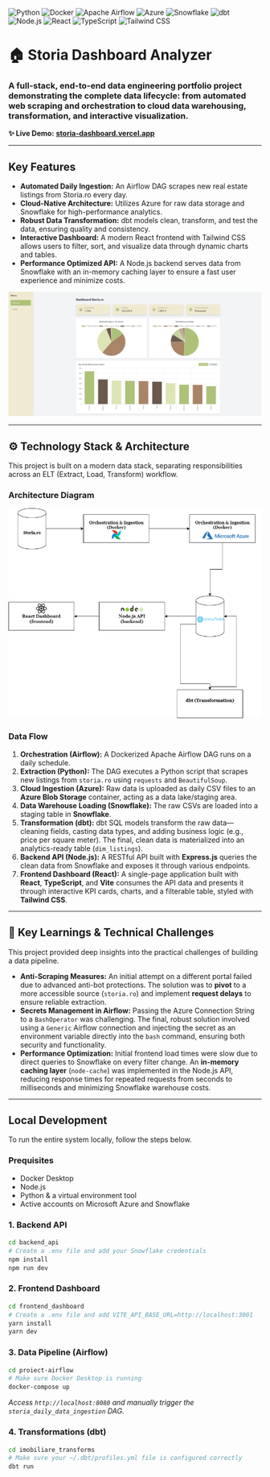 ![Python](https://img.shields.io/badge/Python-3776AB?style=for-the-badge&logo=python&logoColor=white)
![Docker](https://img.shields.io/badge/Docker-2496ED?style=for-the-badge&logo=docker&logoColor=white)
![Apache Airflow](https://img.shields.io/badge/Apache%20Airflow-017CEE?style=for-the-badge&logo=Apache%20Airflow&logoColor=white)
![Azure](https://img.shields.io/badge/Microsoft%20Azure-0078D4?style=for-the-badge&logo=microsoft%20azure&logoColor=white)
![Snowflake](https://img.shields.io/badge/Snowflake-29B5E8?style=for-the-badge&logo=snowflake&logoColor=white)
![dbt](https://img.shields.io/badge/dbt-FF694B?style=for-the-badge&logo=dbt&logoColor=white)
![Node.js](https://img.shields.io/badge/Node.js-339933?style=for-the-badge&logo=nodedotjs&logoColor=white)
![React](https://img.shields.io/badge/React-61DAFB?style=for-the-badge&logo=react&logoColor=black)
![TypeScript](https://img.shields.io/badge/TypeScript-3178C6?style=for-the-badge&logo=typescript&logoColor=white)
![Tailwind CSS](https://img.shields.io/badge/Tailwind%20CSS-06B6D4?style=for-the-badge&logo=tailwindcss&logoColor=white)

# 🏠 Storia Dashboard Analyzer

### A full-stack, end-to-end data engineering portfolio project demonstrating the complete data lifecycle: from automated web scraping and orchestration to cloud data warehousing, transformation, and interactive visualization.

**✨ Live Demo:** **[storia-dashboard.vercel.app](https://storia-dashboard.vercel.app/)**

---

## Key Features

*   **Automated Daily Ingestion:** An Airflow DAG scrapes new real estate listings from Storia.ro every day.
*   **Cloud-Native Architecture:** Utilizes Azure for raw data storage and Snowflake for high-performance analytics.
*   **Robust Data Transformation:** dbt models clean, transform, and test the data, ensuring quality and consistency.
*   **Interactive Dashboard:** A modern React frontend with Tailwind CSS allows users to filter, sort, and visualize data through dynamic charts and tables.
*   **Performance Optimized API:** A Node.js backend serves data from Snowflake with an in-memory caching layer to ensure a fast user experience and minimize costs.

![Dashboard Screenshot](ss3.PNG)

---

## ⚙️ Technology Stack & Architecture

This project is built on a modern data stack, separating responsibilities across an ELT (Extract, Load, Transform) workflow.

### Architecture Diagram

![Architecture Diagram](diagrama2.png)

### Data Flow

1.  **Orchestration (Airflow):** A Dockerized Apache Airflow DAG runs on a daily schedule.
2.  **Extraction (Python):** The DAG executes a Python script that scrapes new listings from `storia.ro` using `requests` and `BeautifulSoup`.
3.  **Cloud Ingestion (Azure):** Raw data is uploaded as daily CSV files to an **Azure Blob Storage** container, acting as a data lake/staging area.
4.  **Data Warehouse Loading (Snowflake):** The raw CSVs are loaded into a staging table in **Snowflake**.
5.  **Transformation (dbt):** dbt SQL models transform the raw data—cleaning fields, casting data types, and adding business logic (e.g., price per square meter). The final, clean data is materialized into an analytics-ready table (`dim_listings`).
6.  **Backend API (Node.js):** A RESTful API built with **Express.js** queries the clean data from Snowflake and exposes it through various endpoints.
7.  **Frontend Dashboard (React):** A single-page application built with **React**, **TypeScript**, and **Vite** consumes the API data and presents it through interactive KPI cards, charts, and a filterable table, styled with **Tailwind CSS**.

---

## 🚀 Key Learnings & Technical Challenges

This project provided deep insights into the practical challenges of building a data pipeline.

*   **Anti-Scraping Measures:** An initial attempt on a different portal failed due to advanced anti-bot protections. The solution was to **pivot** to a more accessible source (`storia.ro`) and implement **request delays** to ensure reliable extraction.
*   **Secrets Management in Airflow:** Passing the Azure Connection String to a `BashOperator` was challenging. The final, robust solution involved using a `Generic` Airflow connection and injecting the secret as an environment variable directly into the `bash` command, ensuring both security and functionality.
*   **Performance Optimization:** Initial frontend load times were slow due to direct queries to Snowflake on every filter change. An **in-memory caching layer** (`node-cache`) was implemented in the Node.js API, reducing response times for repeated requests from seconds to milliseconds and minimizing Snowflake warehouse costs.

---

## Local Development

To run the entire system locally, follow the steps below.

### Prequisites
*   Docker Desktop
*   Node.js 
*   Python & a virtual environment tool
*   Active accounts on Microsoft Azure and Snowflake

### 1. Backend API
```bash
cd backend_api
# Create a .env file and add your Snowflake credentials
npm install
npm run dev
```

### 2. Frontend Dashboard
```bash
cd frontend_dashboard
# Create a .env file and add VITE_API_BASE_URL=http://localhost:3001
yarn install
yarn dev
```

### 3. Data Pipeline (Airflow)
```bash
cd proiect-airflow
# Make sure Docker Desktop is running
docker-compose up
```
*Access `http://localhost:8080` and manually trigger the `storia_daily_data_ingestion` DAG.*

### 4. Transformations (dbt)
```bash
cd imobiliare_transforms
# Make sure your ~/.dbt/profiles.yml file is configured correctly
dbt run
```
